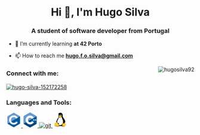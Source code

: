 <h1 align="center">Hi 👋, I'm Hugo Silva</h1>
<h3 align="center">A student of software developer from Portugal</h3>



- 🌱 I’m currently learning **at 42 Porto**

- 📫 How to reach me **hugo.f.o.silva@gmail.com**
<p><img align="right" src="https://github-readme-stats.vercel.app/api/top-langs?username=hugosilva92&show_icons=true&locale=en&layout=compact" alt="hugosilva92" /></p>
<h3 align="left">Connect with me:</h3> 
<p align="left">
<a href="https://linkedin.com/in/hugo-silva-152172258" target="blank"><img align="center" src="https://raw.githubusercontent.com/rahuldkjain/github-profile-readme-generator/master/src/images/icons/Social/linked-in-alt.svg" alt="hugo-silva-152172258" height="30" width="40" /></a>
</p>

<h3 align="left">Languages and Tools:</h3>
<p align="left"> <a href="https://www.cprogramming.com/" target="_blank" rel="noreferrer"> <img src="https://raw.githubusercontent.com/devicons/devicon/master/icons/c/c-original.svg" alt="c" width="40" height="40"/> </a> <a href="https://www.w3schools.com/cpp/" target="_blank" rel="noreferrer"> <img src="https://raw.githubusercontent.com/devicons/devicon/master/icons/cplusplus/cplusplus-original.svg" alt="cplusplus" width="40" height="40"/> </a> <a href="https://git-scm.com/" target="_blank" rel="noreferrer"> <img src="https://www.vectorlogo.zone/logos/git-scm/git-scm-icon.svg" alt="git" width="40" height="40"/> </a> <a href="https://www.linux.org/" target="_blank" rel="noreferrer"> <img src="https://raw.githubusercontent.com/devicons/devicon/master/icons/linux/linux-original.svg" alt="linux" width="40" height="40"/> </a> </p>




